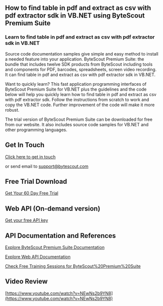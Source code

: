 ## How to find table in pdf and extract as csv with pdf extractor sdk in VB.NET using ByteScout Premium Suite

### Learn to find table in pdf and extract as csv with pdf extractor sdk in VB.NET

Source code documentation samples give simple and easy method to install a needed feature into your application. ByteScout Premium Suite: the bundle that includes twelve SDK products from ByteScout including tools and components for PDF, barcodes, spreadsheets, screen video recording. It can find table in pdf and extract as csv with pdf extractor sdk in VB.NET.

Want to quickly learn? This fast application programming interfaces of ByteScout Premium Suite for VB.NET plus the guidelines and the code below will help you quickly learn how to find table in pdf and extract as csv with pdf extractor sdk. Follow the instructions from scratch to work and copy the VB.NET code. Further improvement of the code will make it more robust.

The trial version of ByteScout Premium Suite can be downloaded for free from our website. It also includes source code samples for VB.NET and other programming languages.

## Get In Touch

[Click here to get in touch](https://bytescout.zendesk.com/hc/en-us/requests/new?subject=ByteScout%20Premium%20Suite%20Question)

or send email to [support@bytescout.com](mailto:support@bytescout.com?subject=ByteScout%20Premium%20Suite%20Question) 

## Free Trial Download

[Get Your 60 Day Free Trial](https://bytescout.com/download/web-installer?utm_source=github-readme)

## Web API (On-demand version)

[Get your free API key](https://pdf.co/documentation/api?utm_source=github-readme)

## API Documentation and References

[Explore ByteScout Premium Suite Documentation](https://bytescout.com/documentation/index.html?utm_source=github-readme)

[Explore Web API Documentation](https://pdf.co/documentation/api?utm_source=github-readme)

[Check Free Training Sessions for ByteScout%20Premium%20Suite](https://academy.bytescout.com/)

## Video Review

[https://www.youtube.com/watch?v=NEwNs2b9YN8](https://www.youtube.com/watch?v=NEwNs2b9YN8)